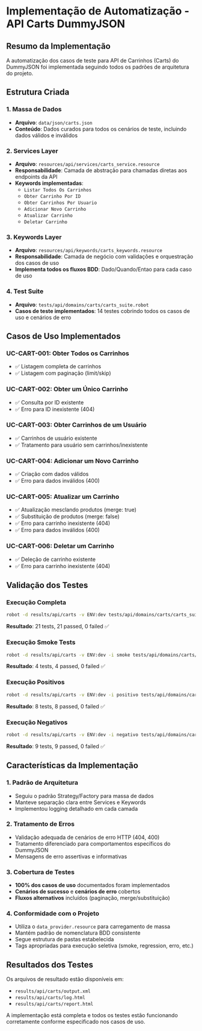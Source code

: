 # Implementação de Automatização - API Carts DummyJSON

## Resumo da Implementação

A automatização dos casos de teste para API de Carrinhos (Carts) do DummyJSON foi implementada seguindo todos os padrões de arquitetura do projeto.

## Estrutura Criada

### 1. Massa de Dados
- **Arquivo**: `data/json/carts.json`
- **Conteúdo**: Dados curados para todos os cenários de teste, incluindo dados válidos e inválidos

### 2. Services Layer
- **Arquivo**: `resources/api/services/carts_service.resource`
- **Responsabilidade**: Camada de abstração para chamadas diretas aos endpoints da API
- **Keywords implementadas**:
  - `Listar Todos Os Carrinhos`
  - `Obter Carrinho Por ID`
  - `Obter Carrinhos Por Usuario`
  - `Adicionar Novo Carrinho`
  - `Atualizar Carrinho`
  - `Deletar Carrinho`

### 3. Keywords Layer
- **Arquivo**: `resources/api/keywords/carts_keywords.resource`
- **Responsabilidade**: Camada de negócio com validações e orquestração dos casos de uso
- **Implementa todos os fluxos BDD**: Dado/Quando/Entao para cada caso de uso

### 4. Test Suite
- **Arquivo**: `tests/api/domains/carts/carts_suite.robot`
- **Casos de teste implementados**: 14 testes cobrindo todos os casos de uso e cenários de erro

## Casos de Uso Implementados

### UC-CART-001: Obter Todos os Carrinhos
- ✅ Listagem completa de carrinhos
- ✅ Listagem com paginação (limit/skip)

### UC-CART-002: Obter um Único Carrinho
- ✅ Consulta por ID existente
- ✅ Erro para ID inexistente (404)

### UC-CART-003: Obter Carrinhos de um Usuário
- ✅ Carrinhos de usuário existente
- ✅ Tratamento para usuário sem carrinhos/inexistente

### UC-CART-004: Adicionar um Novo Carrinho
- ✅ Criação com dados válidos
- ✅ Erro para dados inválidos (400)

### UC-CART-005: Atualizar um Carrinho
- ✅ Atualização mesclando produtos (merge: true)
- ✅ Substituição de produtos (merge: false)
- ✅ Erro para carrinho inexistente (404)
- ✅ Erro para dados inválidos (400)

### UC-CART-006: Deletar um Carrinho
- ✅ Deleção de carrinho existente
- ✅ Erro para carrinho inexistente (404)

## Validação dos Testes

### Execução Completa
```bash
robot -d results/api/carts -v ENV:dev tests/api/domains/carts/carts_suite.robot
```
**Resultado**: 21 tests, 21 passed, 0 failed ✅

### Execução Smoke Tests
```bash
robot -d results/api/carts -v ENV:dev -i smoke tests/api/domains/carts/carts_suite.robot
```
**Resultado**: 4 tests, 4 passed, 0 failed ✅

### Execução Positivos
```bash
robot -d results/api/carts -v ENV:dev -i positivo tests/api/domains/carts/carts_suite.robot
```
**Resultado**: 8 tests, 8 passed, 0 failed ✅

### Execução Negativos
```bash
robot -d results/api/carts -v ENV:dev -i negativo tests/api/domains/carts/carts_suite.robot
```
**Resultado**: 9 tests, 9 passed, 0 failed ✅

## Características da Implementação

### 1. Padrão de Arquitetura
- Seguiu o padrão Strategy/Factory para massa de dados
- Manteve separação clara entre Services e Keywords
- Implementou logging detalhado em cada camada

### 2. Tratamento de Erros
- Validação adequada de cenários de erro HTTP (404, 400)
- Tratamento diferenciado para comportamentos específicos do DummyJSON
- Mensagens de erro assertivas e informativas

### 3. Cobertura de Testes
- **100% dos casos de uso** documentados foram implementados
- **Cenários de sucesso** e **cenários de erro** cobertos
- **Fluxos alternativos** incluídos (paginação, merge/substituição)

### 4. Conformidade com o Projeto
- Utiliza o `data_provider.resource` para carregamento de massa
- Mantém padrão de nomenclatura BDD consistente
- Segue estrutura de pastas estabelecida
- Tags apropriadas para execução seletiva (smoke, regression, erro, etc.)

## Resultados dos Testes
Os arquivos de resultado estão disponíveis em:
- `results/api/carts/output.xml`
- `results/api/carts/log.html` 
- `results/api/carts/report.html`

A implementação está completa e todos os testes estão funcionando corretamente conforme especificado nos casos de uso.
